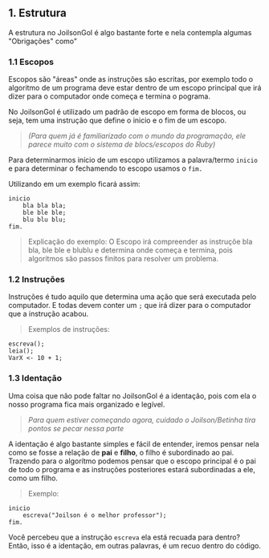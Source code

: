 ## 1. Estrutura
A estrutura no JoilsonGol é algo bastante forte e nela contempla algumas "Obrigações" como"
### 1.1 Escopos
Escopos são "áreas" onde as instruções são escritas, por exemplo todo o algoritmo de um programa deve estar dentro de um escopo principal que irá dizer para o computador onde começa e termina o pograma.

No JoilsonGol é utilizado um padrão de escopo em forma de blocos, ou seja, tem uma instrução que define o inicio e o fim de um escopo.

> _(Para quem já é familiarizado com o mundo da programação, ele parece muito com o sistema de blocs/escopos do Ruby)_

Para determinarmos início de um escopo utilizamos a palavra/termo `inicio` e para determinar o fechamendo to escopo usamos o `fim.`

Utilizando em um exemplo ficará assim:
```
inicio
    bla bla bla;
    ble ble ble;
    blu blu blu;
fim.
```

> Explicação do exemplo: O Escopo irá compreender as instruçõe bla bla, ble ble e blublu e determina onde começa e termina, pois algoritmos são passos finitos para resolver um problema.

### 1.2 Instruções
Instruções é tudo aquilo que determina uma ação que será executada pelo computador. E todas devem conter um `;` que irá dizer para o computador que a instrução acabou. 

> Exemplos de instruções:
```
escreva();
leia();
VarX <- 10 + 1;
``` 

### 1.3 Identação
Uma coisa que não pode faltar no JoilsonGol é a identação, pois com ela o nosso programa fica mais organizado e legível.

> _Para quem estiver começando agora, cuidado o Joilson/Betinha tira pontos se pecar nessa parte_

A identação é algo bastante simples e fácil de entender, iremos pensar nela como se fosse a relação de **pai** e **filho**, o filho é subordinado ao pai. Trazendo para o algorítmo podemos pensar que o escopo principal é o pai de todo o programa e as instruções posteriores estará subordinadas a ele, como um filho.

> Exemplo:
```
inicio
    escreva("Joilson é o melhor professor");
fim.
```

Você percebeu que a instrução `escreva` ela está recuada para dentro? Então, isso é a identação, em outras palavras, é um recuo dentro do código.